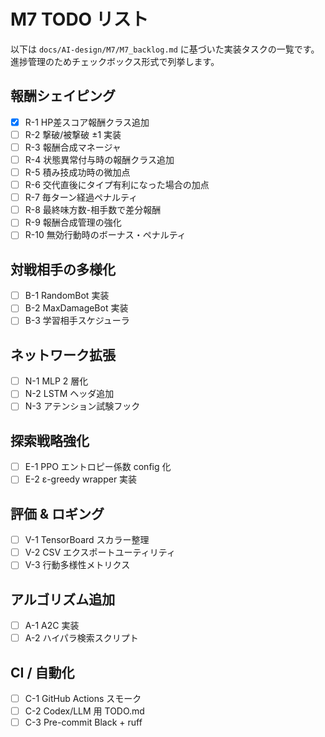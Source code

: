 # M7 TODO リスト

以下は `docs/AI-design/M7/M7_backlog.md` に基づいた実装タスクの一覧です。
進捗管理のためチェックボックス形式で列挙します。

## 報酬シェイピング
- [x] R-1 HP差スコア報酬クラス追加
- [ ] R-2 撃破/被撃破 ±1 実装
- [ ] R-3 報酬合成マネージャ
- [ ] R-4 状態異常付与時の報酬クラス追加
- [ ] R-5 積み技成功時の微加点
- [ ] R-6 交代直後にタイプ有利になった場合の加点
- [ ] R-7 毎ターン経過ペナルティ
- [ ] R-8 最終味方数-相手数で差分報酬
- [ ] R-9 報酬合成管理の強化
- [ ] R-10 無効行動時のボーナス・ペナルティ

## 対戦相手の多様化
- [ ] B-1 RandomBot 実装
- [ ] B-2 MaxDamageBot 実装
- [ ] B-3 学習相手スケジューラ

## ネットワーク拡張
- [ ] N-1 MLP 2 層化
- [ ] N-2 LSTM ヘッダ追加
- [ ] N-3 アテンション試験フック

## 探索戦略強化
- [ ] E-1 PPO エントロピー係数 config 化
- [ ] E-2 ε-greedy wrapper 実装

## 評価 & ロギング
- [ ] V-1 TensorBoard スカラー整理
- [ ] V-2 CSV エクスポートユーティリティ
- [ ] V-3 行動多様性メトリクス

## アルゴリズム追加
- [ ] A-1 A2C 実装
- [ ] A-2 ハイパラ検索スクリプト

## CI / 自動化
- [ ] C-1 GitHub Actions スモーク
- [ ] C-2 Codex/LLM 用 TODO.md
- [ ] C-3 Pre-commit Black + ruff
